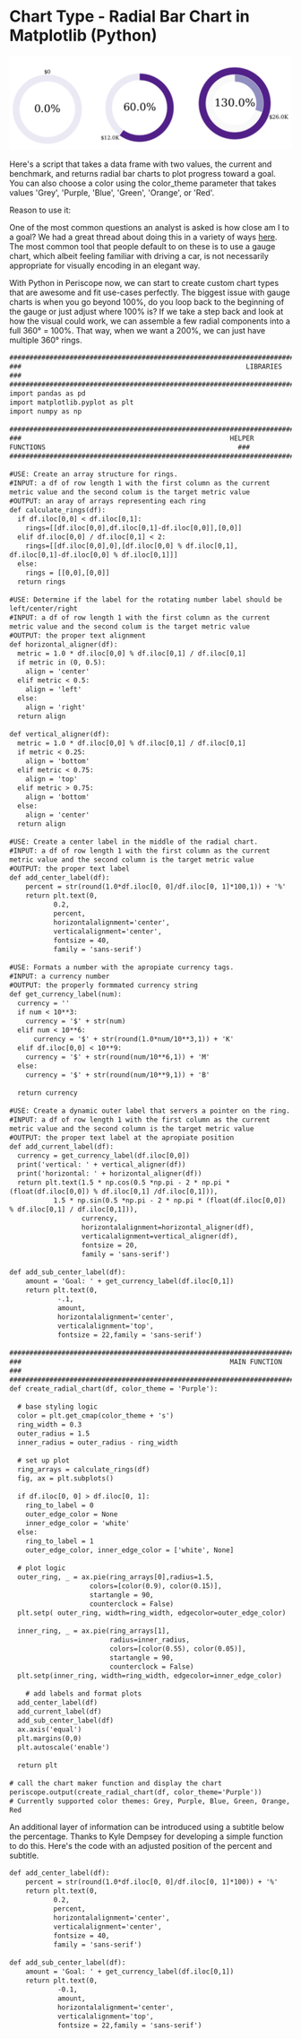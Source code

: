 # Chart Type - Radial Bar Chart in Matplotlib (Python)


![radial](/Python/Chart_Type-Radial_Bar_Chart_in_Matplotlib-Python/Images/radial.png)


Here's a script that takes a data frame with two values, the current and benchmark, and returns radial bar charts to plot progress toward a goal. You can also choose a color using the color_theme parameter that takes values 'Grey', 'Purple, 'Blue', 'Green', 'Orange', or 'Red'.

Reason to use it:

One of the most common questions an analyst is asked is how close am I to a goal? We had a great thread about doing this in a variety of ways [here](https://community.periscopedata.com/t/m2kqp5/visual-analysis-comparing-kpi-to-a-benchmark). The most common tool that people default to on these is to use a gauge chart, which albeit feeling familiar with driving a car, is not necessarily appropriate for visually encoding in an elegant way. 

With Python in Periscope now, we can start to create custom chart types that are awesome and fit use-cases perfectly. The biggest issue with gauge charts is when you go beyond 100%, do you loop back to the beginning of the gauge or just adjust where 100% is? If we take a step back and look at how the visual could work, we can assemble a few radial components into a full 360° = 100%. That way, when we want a 200%, we can just have multiple 360° rings.

    #######################################################################
    ###                                                        LIBRARIES                                                            ###
    #######################################################################
    import pandas as pd
    import matplotlib.pyplot as plt
    import numpy as np

    #######################################################################
    ###                                                    HELPER FUNCTIONS                                                ###
    #######################################################################

    #USE: Create an array structure for rings.
    #INPUT: a df of row length 1 with the first column as the current metric value and the second colum is the target metric value
    #OUTPUT: an aray of arrays representing each ring
    def calculate_rings(df):
      if df.iloc[0,0] < df.iloc[0,1]:
        rings=[[df.iloc[0,0],df.iloc[0,1]-df.iloc[0,0]],[0,0]]
      elif df.iloc[0,0] / df.iloc[0,1] < 2:
        rings=[[df.iloc[0,0],0],[df.iloc[0,0] % df.iloc[0,1], df.iloc[0,1]-df.iloc[0,0] % df.iloc[0,1]]]
      else:
        rings = [[0,0],[0,0]]
      return rings

    #USE: Determine if the label for the rotating number label should be left/center/right
    #INPUT: a df of row length 1 with the first column as the current metric value and the second colum is the target metric value
    #OUTPUT: the proper text alignment
    def horizontal_aligner(df):
      metric = 1.0 * df.iloc[0,0] % df.iloc[0,1] / df.iloc[0,1]
      if metric in (0, 0.5):
        align = 'center'
      elif metric < 0.5:
        align = 'left'
      else:
        align = 'right'
      return align

    def vertical_aligner(df):
      metric = 1.0 * df.iloc[0,0] % df.iloc[0,1] / df.iloc[0,1]
      if metric < 0.25:
        align = 'bottom'
      elif metric < 0.75:
        align = 'top'
      elif metric > 0.75:
        align = 'bottom'
      else:
        align = 'center'
      return align

    #USE: Create a center label in the middle of the radial chart.
    #INPUT: a df of row length 1 with the first column as the current metric value and the second column is the target metric value
    #OUTPUT: the proper text label
    def add_center_label(df):
        percent = str(round(1.0*df.iloc[0, 0]/df.iloc[0, 1]*100,1)) + '%'
        return plt.text(0,
               0.2,
               percent,
               horizontalalignment='center',
               verticalalignment='center',
               fontsize = 40,
               family = 'sans-serif')

    #USE: Formats a number with the apropiate currency tags.
    #INPUT: a currency number
    #OUTPUT: the properly formmated currency string
    def get_currency_label(num):
      currency = ''
      if num < 10**3:
        currency = '$' + str(num)
      elif num < 10**6:
          currency = '$' + str(round(1.0*num/10**3,1)) + 'K'
      elif df.iloc[0,0] < 10**9:
        currency = '$' + str(round(num/10**6,1)) + 'M'
      else:
        currency = '$' + str(round(num/10**9,1)) + 'B'

      return currency

    #USE: Create a dynamic outer label that servers a pointer on the ring.
    #INPUT: a df of row length 1 with the first column as the current metric value and the second column is the target metric value
    #OUTPUT: the proper text label at the apropiate position
    def add_current_label(df):
      currency = get_currency_label(df.iloc[0,0])
      print('vertical: ' + vertical_aligner(df))
      print('horizontal: ' + horizontal_aligner(df))
      return plt.text(1.5 * np.cos(0.5 *np.pi - 2 * np.pi * (float(df.iloc[0,0]) % df.iloc[0,1] /df.iloc[0,1])),
               1.5 * np.sin(0.5 *np.pi - 2 * np.pi * (float(df.iloc[0,0]) % df.iloc[0,1] / df.iloc[0,1])),
                      currency,
                      horizontalalignment=horizontal_aligner(df),
                      verticalalignment=vertical_aligner(df),
                      fontsize = 20,
                      family = 'sans-serif')

    def add_sub_center_label(df):
        amount = 'Goal: ' + get_currency_label(df.iloc[0,1])
        return plt.text(0,
                -.1,
                amount,
                horizontalalignment='center',
                verticalalignment='top',
                fontsize = 22,family = 'sans-serif')

    #######################################################################
    ###                                                    MAIN FUNCTION                                                        ###
    #######################################################################
    def create_radial_chart(df, color_theme = 'Purple'):

      # base styling logic
      color = plt.get_cmap(color_theme + 's')
      ring_width = 0.3
      outer_radius = 1.5
      inner_radius = outer_radius - ring_width

      # set up plot
      ring_arrays = calculate_rings(df)
      fig, ax = plt.subplots()

      if df.iloc[0, 0] > df.iloc[0, 1]:
        ring_to_label = 0
        outer_edge_color = None
        inner_edge_color = 'white'
      else:
        ring_to_label = 1
        outer_edge_color, inner_edge_color = ['white', None]

      # plot logic
      outer_ring, _ = ax.pie(ring_arrays[0],radius=1.5,
                        colors=[color(0.9), color(0.15)],
                        startangle = 90,
                        counterclock = False)
      plt.setp( outer_ring, width=ring_width, edgecolor=outer_edge_color)

      inner_ring, _ = ax.pie(ring_arrays[1],
                             radius=inner_radius,
                             colors=[color(0.55), color(0.05)],
                             startangle = 90,
                             counterclock = False)
      plt.setp(inner_ring, width=ring_width, edgecolor=inner_edge_color)

        # add labels and format plots
      add_center_label(df)
      add_current_label(df)
      add_sub_center_label(df)
      ax.axis('equal')
      plt.margins(0,0)
      plt.autoscale('enable')

      return plt

    # call the chart maker function and display the chart
    periscope.output(create_radial_chart(df, color_theme='Purple'))
    # Currently supported color themes: Grey, Purple, Blue, Green, Orange, Red
    
    
An additional layer of information can be introduced using a subtitle below the percentage. Thanks to Kyle Dempsey for developing a simple function to do this. Here's the code with an adjusted position of the percent and subtitle.

    def add_center_label(df):
        percent = str(round(1.0*df.iloc[0, 0]/df.iloc[0, 1]*100)) + '%'
        return plt.text(0,
               0.2,
               percent,
               horizontalalignment='center',
               verticalalignment='center',
               fontsize = 40,
               family = 'sans-serif')

    def add_sub_center_label(df):
        amount = 'Goal: ' + get_currency_label(df.iloc[0,1])
        return plt.text(0,
                -0.1,
                amount,
                horizontalalignment='center',
                verticalalignment='top',
                fontsize = 22,family = 'sans-serif')